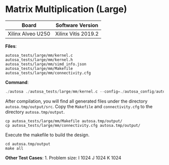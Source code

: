 # Matrix Multiplication (Large)

Board        | Software Version
-------------|-----------------
Xilinx Alveo U250 | Xilinx Vitis 2019.2

__Files__:
```
autosa_tests/large/mm/kernel.c
autosa_tests/large/mm/kernel.h
autosa_tests/large/mm/simd_info.json
autosa_tests/large/mm/Makefile
autosa_tests/large/mm/connectivity.cfg
```

__Command__:
```c
./autosa ./autosa_tests/large/mm/kernel.c --config=./autosa_config/autosa_config.json --target=autosa_hls_c --output-dir=./autosa.tmp/output --sa-sizes="{kernel[]->space_time[3];kernel[]->array_part[260,256,512];kernel[]->latency[20,16];kernel[]->simd[8]}" --simd-info=./autosa_tests/large/mm/simd_info.json --host-serialize
```

After compilation, you will find all generated files under the directory `autosa.tmp/output/src`. Copy the `Makefile` and `connectivity.cfg` to the directory `autosa.tmp/output`.

```
cp autosa_tests/large/mm/Makefile autosa.tmp/output/
cp autosa_tests/large/mm/connectivity.cfg autosa.tmp/output/
```

Execute the makefile to build the design.

```
cd autosa.tmp/output
make all
```

__Other Test Cases__:
1. 
Problem size:  I 1024 J 1024 K 1024

